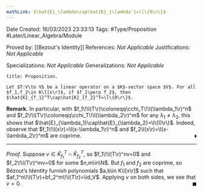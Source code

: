 ```yaml
---
mathLink: $\hat{E}_\lambda\cap\hat{E}_{\lambda'}=\l\{0\r\}$
---
```


<div class="topSpace"></div>

Date Created: 16/03/2023 23:33:13
Tags: #Type/Proposition #Later/Linear_Algebra/Module

Proved by: [[Bezout's Identity]]
References: _Not Applicable_
Justifications: _Not Applicable_

Specializations: _Not Applicable_
Generalizations: _Not Applicable_

``` ad-Proposition
title: Proposition.

Let $T:V\to V$ be a linear operator on a $K$-vector space $V$. For all $f_1,f_2\in K\l[x\r]$, if $f_1\perp f_2$, then $\hat{K}_{f_1}^T\cap\hat{K}_{f_2}^T=\l\{0\r\}$.

```

**Remark.** In particular, with $f_1\!\l(T\r)\coloneqq\cchi_T\!\l(\lambda_1\r)^n$ and $f_2\!\l(T\r)\coloneqq\cchi_T\!\l(\lambda_2\r)^m$ for any $\lambda_1\neq\lambda_2$, this shows that $\hat{E}_{\lambda_1}\cap\hat{E}_{\lambda_2}=\l\{0\r\}$. Indeed, observe that $f_1\!\l(x\r)=\l(x-\lambda_1\r)^n$ and $f_2\l(x\r)=\l(x-\lambda_2\r)^m$ are coprime.<span style="float:right;">$\blacklozenge$</span>

---

<i>Proof.</i> Suppose $v\in\hat{K}_{f_1}^T\cap\hat{K}_{f_2}^T$, so $f_1\!\l(T\r)^nv=0$ and $f_2\!\l(T\r)^mv=0$ for some $n,m\in\N$. But $f_1$ and $f_2$ are coprime, so Bézout$\textrm{'}$s Identity furnish polynomials $a,b\in K\l[x\r]$ such that $af_1^n\!\l(T\r)+bf_2^m\!\l(T\r)=\id_V$. Applying $v$ on both sides, we see that $v=0$.<span style="float:right;">$\blacksquare$</span>
